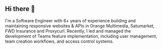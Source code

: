 ## Hi there 👋

I'm a Software Engineer with 6+ years of experience building and maintaining responsive websites & APIs in Orange Multimedia, Satumarket, FWD Insurance and Proxycurl. Recently, I led and managed the development of Teams feature implementation, including user management, team creation workflows, and access control systems.
